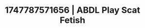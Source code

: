---
categories:
- Wet lips
- Mindful kink
- MILF
- Breath play
- Cheerleader roleplay
image: /assets/images/1747787571656.webp
layout: post
seo:
  description: Featured content with high-quality Scat Fetish, ABDL Play. HD images
    available.
  keywords: Scat Fetish, ABDL Play
  og_image: /assets/images/1747787571656.webp
  schema_type: VisualArtwork
tags:
- ABDL Play
- '#1747787571656'
- Scat Fetish
title: 1747787571656 | ABDL Play Scat Fetish
---